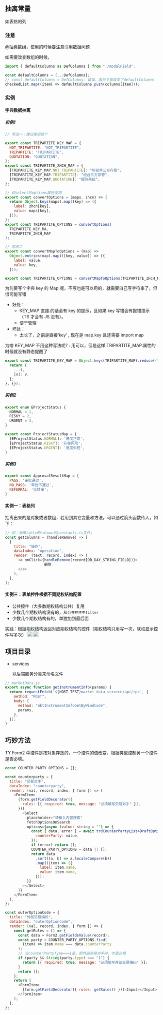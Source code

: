 ## 抽离常量

如表格的列

### 注意

@抽离数组，使用的时候要注意引用数据问题

如需要改变数组的时候，

```js
import { defaultColumns as DefColumns } from "./modalField";

const defaultColumns = [...DefColumns];
// const defaultColumns = DefColumns; 错误，因为下面改变了defaultColumns
checkedList.map((item) => defaultColumns.push(columns[item]));
```

### 实例

#### 字典数据抽离
##### 实例1

```js
// 写法一：建议使用这个

export const TRIPARTITE_KEY_MAP = {
  NOT_TRIPARTITE: "NOT_TRIPARTITE",
  TRIPARTITE: "TRIPARTITE",
  QUOTATION: "QUOTATION",
};
export const TRIPARTITE_ZHCH_MAP = {
  [TRIPARTITE_KEY_MAP.NOT_TRIPARTITE]: "柜台非三方存管",
  [TRIPARTITE_KEY_MAP.TRIPARTITE]: "柜台三方存管",
  [TRIPARTITE_KEY_MAP.QUOTATION]: "报价系统",
};

// 供select的options属性使用
export const convertOptions = (maps, zhcn) => {
  return Object.keys(maps).map((key) => ({
    label: zhcn[key],
    value: maps[key],
  }));
};
export const TRIPARTITE_OPTIONS = convertOptions(
  TRIPARTITE_KEY_MA,
  TRIPARTITE_ZHCH_MAP
);

// 写法二
export const convertMapToOptions = (map) =>
  Object.entries(map).map(([key, value]) => ({
    label: value,
    value: key,
  }));

export const TRIPARTITE_OPTIONS = convertMapToOptions(TRIPARTITE_ZHCH_MAPP);
```

为何要写个字典 key 的 Map 呢，不写也是可以用的，就需要自己写字符串了，但很可能写错

- 好处：
  - KEY_MAP 直接.的话会有 key 的提示，且如果 key 写错会有报错提示（TS 才会有 JS 没有）。
  - 便于管理
- 坏处：
  - 太长了，之前是直接’key’ , 现在是 map.key 且还需要 import map

为啥 KEY_MAP 不用这种写法呢? : 用可以，但是这样 TRIPARTITE_MAP.属性的时候就没有静态提醒了

```js
export const TRIPARTITE_KEY_MAP = Object.keys(TRIPARTITE_MAP).reduce((t, v) => {
  return {
    ...t,
    [v]: v,
  };
}, {});
```
##### 实例2
```js
export enum EProjectStatus {
  NORMAL = 1,
  RISKY = 2,
  URGENT = 3,
}

export const ProjectStatusMap = {
  [EProjectStatus.NORMAL]: '进度正常',
  [EProjectStatus.RISKY]: '存在风险',
  [EProjectStatus.URGENT]: '进度失控',
}
```

##### 实例3
```js
export const ApprovalResultMap = {
  PASS: '审批通过',
  NO_PASS: '审批不通过',
  REFERRAL: '已转审',
}
```
#### 实例一：表格列

抽离出来的是对象或者数组，若用到其它变量和方法，可以通过箭头函数传入，如下：

```js
// 如：抽离table的column到constants.ts文件，
const getColumns = (handleRemove) => [
  {
    title: "操作",
    dataIndex: "operation",
    render: (text, record, index) => (
      <a onClick={handleRemove(record[OB_DAY_STRING_FIELD])}>
                  删除                 
      </a>
    ),
  },
];
```

#### 实例三：表单控件根据不同期权结构配置

- 公共控件（大多数期权结构公共）复用
- 少数几个期权结构没有的，从`公共控件中filter`
- 少数几个期权结构有的，单独加到最后面


实践：根据期权结构返回对应期权结构的控件（期权结构只用写一次，联动显示控件写多次）
![](../imgs/配置化-example-1.png)
![](../imgs/配置化-example-2.png)

## 项目目录

- services

  以后端服务分类来命名文件

```js
// marketData.js
export async function getInstrumentInfo(params) {
  return requestFetch(`${HOST_TEST}market-data-service/api/rpc`, {
    method: "POST",
    body: {
      method: "mktInstrumentInfoGetByWindCode",
      params,
    },
  });
}
```

## 巧妙方法

TY Form2 中控件是按对象存放的，一个控件的值改变，根据类型控制另一个控件是否必填。

```js
const COUNTER_PARTY_OPTIONS = [];

const counterparty = {
  title: "交易对手",
  dataIndex: "counterparty",
  render: (val, record, index, { form }) => (
    <FormItem>
      {form.getFieldDecorator({
        rules: [{ required: true, message: "必须填写交易对手" }],
      })(
        <Select
          placeholder="请输入内容搜索"
          fetchOptionsOnSearch
          options={async (value: string = "") => {
            const { data, error } = await trdCounterPartyList4DraftOptionsLike({
              counterParty: value,
            });
            if (error) return [];
            COUNTER_PARTY_OPTIONS = data || [];
            return data
              .sort((a, b) => a.localeCompare(b))
              .map((item) => ({
                label: item.name,
                value: item.name,
              }));
          }}
        ></Select>
      )}
    </FormItem>
  ),
};

const outerOptionCode = {
  title: "外部交易编码",
  dataIndex: "outerOptionCode",
  render: (val, record, index, { form }) => {
    const getRules = () => {
      const data = Form2.getFieldsValue(record);
      const party = COUNTER_PARTY_OPTIONS.find(
        (item) => item.name === data.counterParty
      );
      // 当counterPartyType===1是，即外部交易对手时，才是必填
      if (party && String(party.type) === "1") {
        return [{ required: true, message: "必须填写外部交易编码" }];
      }
      return [];
    };
    return (
      <FormItem>
        {form.getFieldDecorator({ rules: getRules() })(<Input></Input>)}
      </FormItem>
    );
  },
};
```